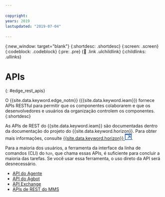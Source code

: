 ```yaml
---

copyright:
years: 2019
lastupdated: "2019-07-04"

---
```


{:new_window: target="blank"}
{:shortdesc: .shortdesc}
{:screen: .screen}
{:codeblock: .codeblock}
{:pre: .pre}
{:child: .link .ulchildlink}
{:childlinks: .ullinks}

# APIs
{: #edge_rest_apis}

O {{site.data.keyword.edge_notm}} ({{site.data.keyword.ieam}}) fornece APIs RESTful para permitir que os componentes colaborarem e que os desenvolvedores e usuários da organização controlem os componentes.
{:shortdesc}

As APIs de REST do {{site.data.keyword.ieam}} são documentadas dentro da documentação do projeto do {{site.data.keyword.horizon}}. Para obter mais informações, consulte [{{site.data.keyword.horizon}} ![Abre em uma nova guia](../../images/icons/launch-glyph.svg "Abre em uma nova guia")](https://github.com/open-horizon).

Para a maioria dos usuários, a ferramenta da interface da linha de comandos (CLI) do `hzn`, que chama essas APIs, é suficiente para concluir a maioria das tarefas. Se você usar essa ferramenta, o uso direto da API será desnecessário.

* [API do Agente](agent_api.md)
* [API do Agbot](agbot_api.md)
* [API Exchange](exchange_api.md)
* [APIs de REST do MMS](mms_api.md)

